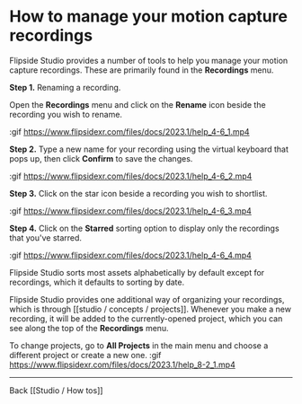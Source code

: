 # How to manage your motion capture recordings

Flipside Studio provides a number of tools to help you manage your motion capture recordings. These are primarily found in the **Recordings** menu.

**Step 1.** Renaming a recording.

Open the **Recordings** menu and click on the **Rename** icon beside the recording you wish to rename.

:gif https://www.flipsidexr.com/files/docs/2023.1/help_4-6_1.mp4

**Step 2.** Type a new name for your recording using the virtual keyboard that pops up, then click **Confirm** to save the changes.

:gif https://www.flipsidexr.com/files/docs/2023.1/help_4-6_2.mp4

**Step 3.** Click on the star icon beside a recording you wish to shortlist.

:gif https://www.flipsidexr.com/files/docs/2023.1/help_4-6_3.mp4

**Step 4.** Click on the **Starred** sorting option to display only the recordings that  you've starred.

:gif https://www.flipsidexr.com/files/docs/2023.1/help_4-6_4.mp4

Flipside Studio sorts most assets alphabetically by default except for recordings, which it defaults to sorting by date.

Flipside Studio provides one additional way of organizing your recordings, which is through [[studio / concepts / projects]]. Whenever you make a new recording, it will be added to the currently-opened project, which you can see along the top of the **Recordings** menu.

To change projects, go to **All Projects** in the main menu and choose a different project or create a new one.
:gif https://www.flipsidexr.com/files/docs/2023.1/help_8-2_1.mp4

---

Back [[Studio / How tos]]
